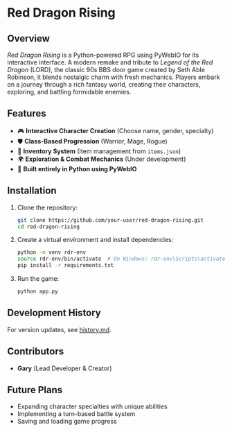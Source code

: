 # Red Dragon Rising

## Overview
*Red Dragon Rising* is a Python-powered RPG using PyWebIO for its interactive interface. A modern remake and tribute to *Legend of the Red Dragon* (LORD), the classic 90s BBS door game created by Seth Able Robinson, it blends nostalgic charm with fresh mechanics. Players embark on a journey through a rich fantasy world, creating their characters, exploring, and battling formidable enemies.

## Features
- 🎮 **Interactive Character Creation** (Choose name, gender, specialty)
- 🛡️ **Class-Based Progression** (Warrior, Mage, Rogue)
- 🔄 **Inventory System** (Item management from `items.json`)
- 🌍 **Exploration & Combat Mechanics** (Under development)
- 📜 **Built entirely in Python using PyWebIO**

## Installation
1. Clone the repository:
   ```bash
   git clone https://github.com/your-user/red-dragon-rising.git
   cd red-dragon-rising
   ```
2. Create a virtual environment and install dependencies:
   ```bash
   python -m venv rdr-env
   source rdr-env/bin/activate  # On Windows: rdr-env\Scripts\activate
   pip install -r requirements.txt
   ```
3. Run the game:
   ```bash
   python app.py
   ```

## Development History
For version updates, see [history.md](history.md).

## Contributors
- **Gary** (Lead Developer & Creator)

## Future Plans
- Expanding character specialties with unique abilities
- Implementing a turn-based battle system
- Saving and loading game progress

